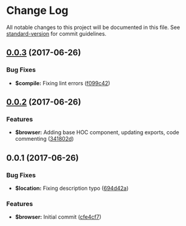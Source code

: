 # Change Log

All notable changes to this project will be documented in this file. See [standard-version](https://github.com/conventional-changelog/standard-version) for commit guidelines.

<a name="0.0.3"></a>
## [0.0.3](https://github.com/phillipcurl/ngx-hoc/compare/v0.0.2...v0.0.3) (2017-06-26)


### Bug Fixes

* **$compile:** Fixing lint errors ([f099c42](https://github.com/phillipcurl/ngx-hoc/commit/f099c42))



<a name="0.0.2"></a>
## [0.0.2](https://github.com/phillipcurl/ngx-hoc/compare/v0.0.1...v0.0.2) (2017-06-26)


### Features

* **$browser:** Adding base HOC component, updating exports, code commenting ([341802d](https://github.com/phillipcurl/ngx-hoc/commit/341802d))



<a name="0.0.1"></a>
## 0.0.1 (2017-06-26)


### Bug Fixes

* **$location:** Fixing description typo ([694d42a](https://github.com/phillipcurl/ngx-hoc/commit/694d42a))


### Features

* **$browser:** Initial commit ([cfe4cf7](https://github.com/phillipcurl/ngx-hoc/commit/cfe4cf7))
